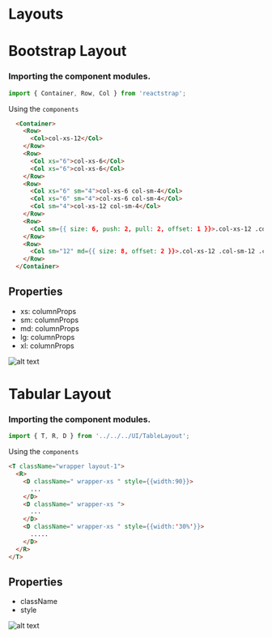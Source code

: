 # Layouts

# Bootstrap Layout

### Importing the component modules.

```js
import { Container, Row, Col } from 'reactstrap';
```

Using the `components`
```html
  <Container>
    <Row>
      <Col>col-xs-12</Col>
    </Row>
    <Row>
      <Col xs="6">col-xs-6</Col>
      <Col xs="6">col-xs-6</Col>
    </Row>
    <Row>
      <Col xs="6" sm="4">col-xs-6 col-sm-4</Col>
      <Col xs="6" sm="4">col-xs-6 col-sm-4</Col>
      <Col sm="4">col-xs-12 col-sm-4</Col>
    </Row>
    <Row>
      <Col sm={{ size: 6, push: 2, pull: 2, offset: 1 }}>.col-xs-12 .col-sm-6 .col-sm-push-2 .col-sm-pull-2 .col-sm-offset-2</Col>
    </Row>
    <Row>
      <Col sm="12" md={{ size: 8, offset: 2 }}>.col-xs-12 .col-sm-12 .col-md-6 .col-md-offset-3</Col>
    </Row>
  </Container>


```

## Properties
* xs: columnProps
* sm: columnProps
* md: columnProps
* lg: columnProps
* xl: columnProps

![alt text](https://raw.githubusercontent.com/abusafa/react-admin-template-doc/master/bootstrap_layout.png "Logo Title Text 1" )














# Tabular Layout

### Importing the component modules.

```js
import { T, R, D } from '../../../UI/TableLayout';
```
Using the `components`

```html
<T className="wrapper layout-1">
  <R>
    <D className=" wrapper-xs " style={{width:90}}>
      ...
    </D>
    <D className=" wrapper-xs ">
      ...
    </D>
    <D className=" wrapper-xs " style={{width:'30%'}}>
      .....
    </D>
  </R>
</T>


```

## Properties
* className
* style


![alt text](https://raw.githubusercontent.com/abusafa/react-admin-template-doc/master/tabular_layout.png "Logo Title Text 1" )
